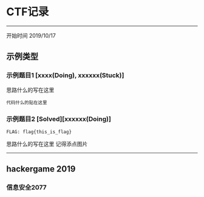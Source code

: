 # CTF记录
---
开始时间 2019/10/17
## 示例类型
  ### 示例题目1 [xxxx(Doing), xxxxxx(Stuck)]
  思路什么的写在这里
  ```
  代码什么的贴在这里
  ```
  
  ### 示例题目2 [Solved][xxxxxx(Doing)]
  ```
  FLAG: flag{this_is_flag}
  ```
  思路什么的写在这里
  记得添点图片
  
  
------------
## hackergame 2019
### 信息安全2077
